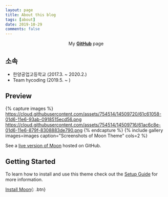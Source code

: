 ```yaml
---
layout: page
title: About this blog
tags: [about]
date: 2019-10-29
comments: false
---
```

    
<center>My <a href="https://github.com/HwDhyeon"><b>GitHub</b></a> page</center>

## 소속
* 한양공업고등학교 (2017.3. ~ 2020.2.)
* Team hycoding (2019.5. ~ )

## Preview

{% capture images %}
    https://cloud.githubusercontent.com/assets/754514/14509720/61c61058-01d6-11e6-93ab-0918515ecd56.png
    https://cloud.githubusercontent.com/assets/754514/14509716/61ac6c8e-01d6-11e6-879f-8308883de790.png
{% endcapture %}
{% include gallery images=images caption="Screenshots of Moon Theme" cols=2 %}

See a [live version of Moon](http://taylantatli.github.io/Moon) hosted on GitHub.

## Getting Started

To learn how to install and use this theme check out the [Setup Guide](http://taylantatli.me/Moon/moon-theme/) for more information.
      
[Install Moon](https://github.com/TaylanTatli/Moon){: .btn}
